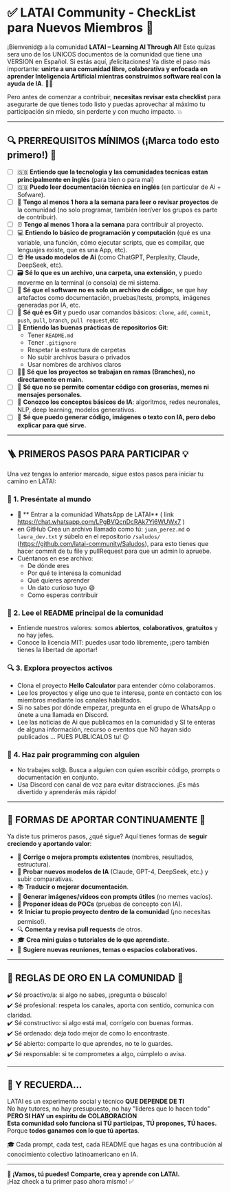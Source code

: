 # ✅ LATAI Community - CheckList para Nuevos Miembros 🚀

¡Bienvenid@ a la comunidad **LATAI – Learning AI Through AI**!  Este quizas sera uno de los UNICOS documentos de la comunidad que tiene una VERSION en Español. 
Si estás aquí, ¡felicitaciones! Ya diste el paso más importante: **unirte a una comunidad libre, colaborativa y enfocada en aprender Inteligencia Artificial mientras construimos software real con la ayuda de IA**. 🧠🤖

Pero antes de comenzar a contribuir, **necesitas revisar esta checklist** para asegurarte de que tienes todo listo y puedas aprovechar al máximo tu participación sin miedo, sin perderte y con mucho impacto. 💥

---

## 🔍 PRERREQUISITOS MÍNIMOS (¡Marca todo esto primero!) 🧩

- [ ] 🇬🇧 **Entiendo que la tecnologia y las comunidades tecnicas estan principalmente en inglés** (para bien o para mal)
- [ ] 🇬🇧 **Puedo leer documentación técnica en inglés** (en particular de Ai + Sofware).
- [ ] 📖 **Tengo al menos 1 hora a la semana para leer o revisar proyectos** de la comunidad (no solo programar, también leer/ver los grupos es parte de contribuir).
- [ ] ⏰ **Tengo al menos 1 hora a la semana** para contribuir al proyecto.
- [ ] 💻 **Entiendo lo básico de programación y computación** (qué es una variable, una función, cómo ejecutar scripts, que es compilar, que lenguajes existe, que es una App, etc).
- [ ] 😎 **He usado modelos de Ai** (como ChatGPT, Perplexity, Claude, DeepSeek, etc).
- [ ] 🗃️ **Sé lo que es un archivo, una carpeta, una extensión**, y puedo moverme en la terminal (o consola) de mi sistema.
- [ ] 🧠 **Sé que el software no es solo un archivo de código:**, se que hay artefactos como documentación, pruebas/tests, prompts, imágenes generadas por IA, etc.
- [ ] 🐙 **Sé qué es Git** y puedo usar comandos básicos: `clone`, `add`, `commit`, `push`, `pull`, `branch`, `pull request`,etc
- [ ] 🔧 **Entiendo las buenas prácticas de repositorios Git**:
  - Tener `README.md`
  - Tener `.gitignore`
  - Respetar la estructura de carpetas
  - No subir archivos basura o privados
  - Usar nombres de archivos claros
- [ ] 🧑‍💻 **Sé que los proyectos se trabajan en ramas (Branches), no directamente en main.**
- [ ] 🤬 **Sé que no se permite comentar código con groserías, memes ni mensajes personales.**
- [ ] 🧬 **Conozco los conceptos básicos de IA**: algoritmos, redes neuronales, NLP, deep learning, modelos generativos.
- [ ] 🧪 **Sé que puedo generar código, imágenes o texto con IA, pero debo explicar para qué sirve.**

---

## 🪜 PRIMEROS PASOS PARA PARTICIPAR 💡

Una vez tengas lo anterior marcado, sigue estos pasos para iniciar tu camino en LATAI:

### 👋 1. Preséntate al mundo
- 📱 ** Entrar a la comunidad WhatsApp de LATAI** ( link https://chat.whatsapp.com/LPgBVQcnDcRAk7Yi6WUWx7 )
- en GitHub Crea un archivo llamado como tú: `juan_perez.md` o `laura_dev.txt` y súbelo en el repositorio `/saludos/` (https://github.com/latai-community/Saludos), para esto tienes que hacer commit de tu file y pullRequest para que un admin lo apruebe.
- Cuéntanos en ese archivo:
  - De dónde eres
  - Por qué te interesa la comunidad
  - Qué quieres aprender
  - Un dato curioso tuyo 😄
  - Como esperas contribuir

### 📖 2. Lee el README principal de la comunidad
- Entiende nuestros valores: somos **abiertos**, **colaborativos**, **gratuitos** y no hay jefes.
- Conoce la licencia MIT: puedes usar todo libremente, ¡pero también tienes la libertad de aportar!

### 🔍 3. Explora proyectos activos
- Clona el proyecto **Hello Calculator** para entender cómo colaboramos.
- Lee los proyectos y elige uno que te interese, ponte en contacto con los miembros mediante los canales habilitados.
- Si no sabes por dónde empezar, pregunta en el grupo de WhatsApp o únete a una llamada en Discord.
- Lee las noticias de Ai que publicamos en la comunidad y SI te enteras de alguna información, recurso o eventos que NO hayan sido publicados ... PUES PUBLICALOS tu! 😉

### 🤝 4. Haz pair programming con alguien
- No trabajes sol@. Busca a alguien con quien escribir código, prompts o documentación en conjunto.
- Usa Discord con canal de voz para evitar distracciones. ¡Es más divertido y aprenderás más rápido!

---

## 🔁 FORMAS DE APORTAR CONTINUAMENTE 🧰

Ya diste tus primeros pasos, ¿qué sigue? Aquí tienes formas de **seguir creciendo y aportando valor**:

- 🧠 **Corrige o mejora prompts existentes** (nombres, resultados, estructura).
- 🧪 **Probar nuevos modelos de IA** (Claude, GPT-4, DeepSeek, etc.) y subir comparativas.
- 📚 **Traducir o mejorar documentación**.
- 🎨 **Generar imágenes/videos con prompts útiles** (no memes vacíos).
- 🧾 **Proponer ideas de POCs** (pruebas de concepto con IA).
- 🛠️ **Iniciar tu propio proyecto dentro de la comunidad** (¡no necesitas permiso!).
- 🔍 **Comenta y revisa pull requests** de otros.
- 🎓 **Crea mini guías o tutoriales de lo que aprendiste.**
- 📢 **Sugiere nuevas reuniones, temas o espacios colaborativos.**

---

## 🧭 REGLAS DE ORO EN LA COMUNIDAD 🌟

✔️ Sé proactivo/a: si algo no sabes, ¡pregunta o búscalo!  
✔️ Sé profesional: respeta los canales, aporta con sentido, comunica con claridad.  
✔️ Sé constructivo: si algo está mal, corrígelo con buenas formas.  
✔️ Sé ordenado: deja todo mejor de como lo encontraste.  
✔️ Sé abierto: comparte lo que aprendes, no te lo guardes.  
✔️ Sé responsable: si te comprometes a algo, cúmplelo o avisa.

---

## 🧠 Y RECUERDA...

LATAI es un experimento social y técnico **QUE DEPENDE DE TI**  
No hay tutores, no hay presupuesto, no hay "líderes que lo hacen todo" **PERO SI HAY un espiritu de COLABORACION**  
**Esta comunidad solo funciona si TÚ participas, TÚ propones, TÚ haces.**  
Porque **todos ganamos con lo que tú aportas**.

🎓 Cada prompt, cada test, cada README que hagas es una contribución al conocimiento colectivo latinoamericano en IA.

---

**🚀 ¡Vamos, tú puedes! Comparte, crea y aprende con LATAI.**  
¡Haz check a tu primer paso ahora mismo! ✅
